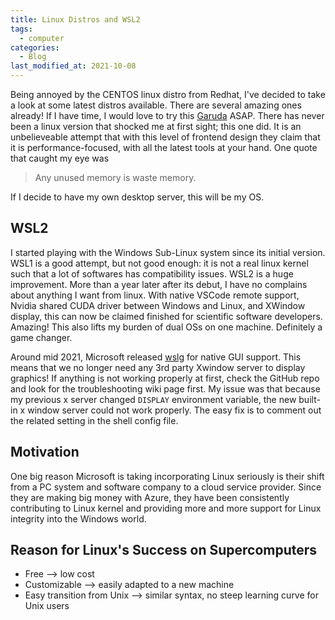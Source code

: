 ```yaml
---
title: Linux Distros and WSL2
tags:
  - computer
categories:
  - Blog
last_modified_at: 2021-10-08
---
```


Being annoyed by the CENTOS linux distro from Redhat, I've decided to take a look at some latest distros available.
There are several amazing ones already! If I have time, I would love to try this [Garuda](https://garudalinux.org/) ASAP.
There has never been a linux version that shocked me at first sight; this one did.
It is an unbelieveable attempt that with this level of frontend design they claim that it is performance-focused, with all the latest tools at your hand.
One quote that caught my eye was
> Any unused memory is waste memory.

If I decide to have my own desktop server, this will be my OS.

## WSL2

I started playing with the Windows Sub-Linux system since its initial version.
WSL1 is a good attempt, but not good enough: it is not a real linux kernel such that a lot of softwares has compatibility issues.
WSL2 is a huge improvement. More than a year later after its debut, I have no complains about anything I want from linux.
With native VSCode remote support, Nvidia shared CUDA driver between Windows and Linux, and XWindow display, this can now be claimed finished for scientific software developers. Amazing! This also lifts my burden of dual OSs on one machine. Definitely a game changer.

Around mid 2021, Microsoft released [wslg](https://devblogs.microsoft.com/commandline/the-initial-preview-of-gui-app-support-is-now-available-for-the-windows-subsystem-for-linux-2/) for native GUI support. This means that we no longer need any 3rd party Xwindow server to display graphics! If anything is not working properly at first, check the GitHub repo and look for the troubleshooting wiki page first. My issue was that because my previous x server changed `DISPLAY` environment variable, the new built-in x window server could not work properly. The easy fix is to comment out the related setting in the shell config file.

## Motivation

One big reason Microsoft is taking incorporating Linux seriously is their shift from a PC system and software company to a cloud service provider. Since they are making big money with Azure, they have been consistently contributing to Linux kernel and providing more and more support for Linux integrity into the Windows world.

## Reason for Linux's Success on Supercomputers

* Free --> low cost
* Customizable --> easily adapted to a new machine
* Easy transition from Unix --> similar syntax, no steep learning curve for Unix users
